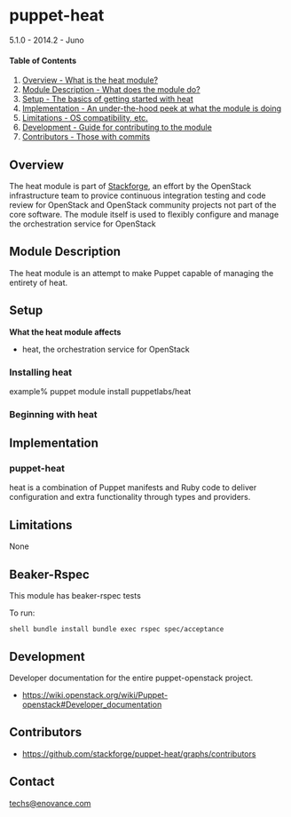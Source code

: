 puppet-heat
=============

5.1.0 - 2014.2 - Juno

#### Table of Contents

1. [Overview - What is the heat module?](#overview)
2. [Module Description - What does the module do?](#module-description)
3. [Setup - The basics of getting started with heat](#setup)
4. [Implementation - An under-the-hood peek at what the module is doing](#implementation)
5. [Limitations - OS compatibility, etc.](#limitations)
6. [Development - Guide for contributing to the module](#development)
7. [Contributors - Those with commits](#contributors)

Overview
--------

The heat module is part of [Stackforge](https://github.com/stackforge), an effort by the
OpenStack infrastructure team to provice continuous integration testing and code review for
OpenStack and OpenStack community projects not part of the core software. The module itself
is used to flexibly configure and manage the orchestration service for OpenStack

Module Description
------------------

The heat module is an attempt to make Puppet capable of managing the entirety of heat.

Setup
-----

**What the heat module affects**

* heat, the orchestration service for OpenStack

### Installing heat 

  example% puppet module install puppetlabs/heat

### Beginning with heat

Implementation
--------------

### puppet-heat

heat is a combination of Puppet manifests and Ruby code to deliver configuration and
extra functionality through types and providers.

Limitations
-----------

None

Beaker-Rspec
------------

This module has beaker-rspec tests

To run:

``shell
bundle install
bundle exec rspec spec/acceptance
``

Development
-----------

Developer documentation for the entire puppet-openstack project.

* https://wiki.openstack.org/wiki/Puppet-openstack#Developer_documentation

Contributors
------------

* https://github.com/stackforge/puppet-heat/graphs/contributors

Contact
-------

techs@enovance.com
